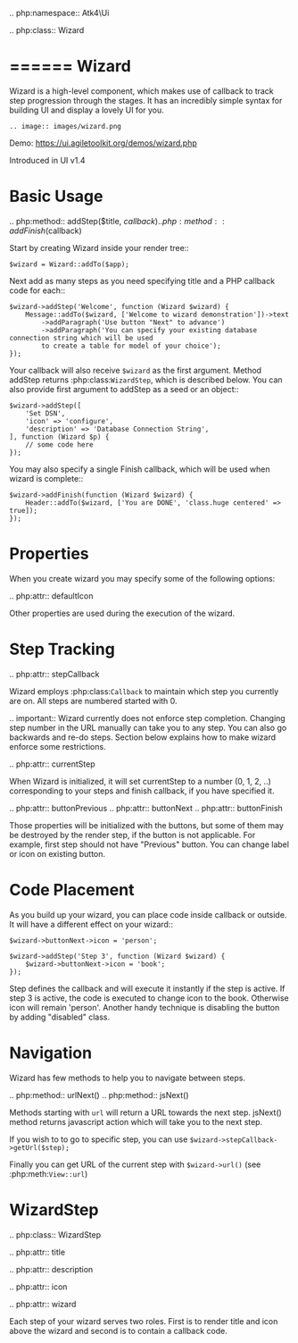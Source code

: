 

.. php:namespace:: Atk4\Ui

.. php:class:: Wizard

======
Wizard
======

Wizard is a high-level component, which makes use of callback to track step progression through the stages. It has an incredibly
simple syntax for building UI and display a lovely UI for you.

    .. image:: images/wizard.png


Demo: https://ui.agiletoolkit.org/demos/wizard.php

Introduced in UI v1.4


Basic Usage
===========

.. php:method:: addStep($title, $callback)
.. php:method:: addFinish($callback)

Start by creating Wizard inside your render tree::

    $wizard = Wizard::addTo($app);

Next add as many steps as you need specifying title and a PHP callback code for each::

    $wizard->addStep('Welcome', function (Wizard $wizard) {
        Message::addTo($wizard, ['Welcome to wizard demonstration'])->text
            ->addParagraph('Use button "Next" to advance')
            ->addParagraph('You can specify your existing database connection string which will be used
            to create a table for model of your choice');
    });

Your callback will also receive `$wizard` as the first argument. Method addStep returns :php:class:`WizardStep`,
which is described below. You can also provide first argument to addStep as a seed or an object::

    $wizard->addStep([
        'Set DSN',
        'icon' => 'configure',
        'description' => 'Database Connection String',
    ], function (Wizard $p) {
        // some code here
    });

You may also specify a single Finish callback, which will be used when wizard is complete::

    $wizard->addFinish(function (Wizard $wizard) {
        Header::addTo($wizard, ['You are DONE', 'class.huge centered' => true]);
    });

Properties
==========

When you create wizard you may specify some of the following options:

.. php:attr:: defaultIcon

Other properties are used during the execution of the wizard.

Step Tracking
=============

.. php:attr:: stepCallback

Wizard employs :php:class:`Callback` to maintain which step you currently are on. All steps are numbered
started with 0.

.. important:: Wizard currently does not enforce step completion. Changing step number in the URL manually can
    take you to any step. You can also go backwards and re-do steps. Section below explains how to make wizard
    enforce some restrictions.

.. php:attr:: currentStep

When Wizard is initialized, it will set currentStep to a number (0, 1, 2, ..) corresponding to your steps
and finish callback, if you have specified it.

.. php:attr:: buttonPrevious
.. php:attr:: buttonNext
.. php:attr:: buttonFinish

Those properties will be initialized with the buttons, but some of them may be destroyed by the render step,
if the button is not applicable. For example, first step should not have "Previous" button. You can change label
or icon on existing button.


Code Placement
==============

As you build up your wizard, you can place code inside callback or outside. It will have a different effect
on your wizard::

    $wizard->buttonNext->icon = 'person';

    $wizard->addStep('Step 3', function (Wizard $wizard) {
        $wizard->buttonNext->icon = 'book';
    });


Step defines the callback and will execute it instantly if the step is active. If step 3 is active, the code
is executed to change icon to the book. Otherwise icon will remain 'person'. Another handy technique is
disabling the button by adding "disabled" class.

Navigation
==========

Wizard has few methods to help you to navigate between steps.

.. php:method:: urlNext()
.. php:method:: jsNext()

Methods starting with `url` will return a URL towards the next step. jsNext() method returns javascript action
which will take you to the next step.

If you wish to to go to specific step, you can use `$wizard->stepCallback->getUrl($step);`

Finally you can get URL of the current step with `$wizard->url()` (see :php:meth:`View::url`)

WizardStep
==========

.. php:class:: WizardStep

.. php:attr:: title

.. php:attr:: description

.. php:attr:: icon

.. php:attr:: wizard

Each step of your wizard serves two roles. First is to render title and icon above the wizard and second is
to contain a callback code.







